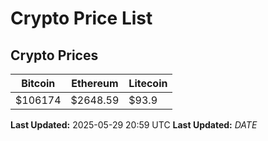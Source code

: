 # Crypto Price List

## Crypto Prices
| Bitcoin | Ethereum | Litecoin |
| ------- | -------- | -------- |
| $106174 | $2648.59 | $93.9 |
**Last Updated:** 2025-05-29 20:59 UTC
**Last Updated:** $DATE$
